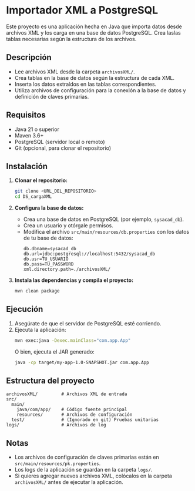 # Importador XML a PostgreSQL

Este proyecto es una aplicación hecha en Java que importa datos desde archivos XML y los carga en una base de datos PostgreSQL. Crea laslas tablas necesarias según  la estructura de los archivos.

## Descripción

- Lee archivos XML desde la carpeta `archivosXML/`.
- Crea tablas en la base de datos según la estructura de cada XML.
- Inserta los datos extraídos en las tablas correspondientes.
- Utiliza archivos de configuración para la conexión a la base de datos y definición de claves primarias.

## Requisitos

- Java 21 o superior
- Maven 3.6+
- PostgreSQL (servidor local o remoto)
- Git (opcional, para clonar el repositorio)

## Instalación

1. **Clonar el repositorio:**
   ```bash
   git clone <URL_DEL_REPOSITORIO>
   cd DS_cargaXML
   ```

2. **Configura la base de datos:**
   - Crea una base de datos en PostgreSQL (por ejemplo, `sysacad_db`).
   - Crea un usuario y otórgale permisos.
   - Modifica el archivo `src/main/resources/db.properties` con los datos de tu base de datos:
     ```properties
     db.dbname=sysacad_db
     db.url=jdbc:postgresql://localhost:5432/sysacad_db
     db.usr=TU_USUARIO
     db.pass=TU_PASSWORD
     xml.directory.path=./archivosXML/
     ```

3. **Instala las dependencias y compila el proyecto:**
   ```bash
   mvn clean package
   ```

## Ejecución

1. Asegúrate de que el servidor de PostgreSQL esté corriendo.
2. Ejecuta la aplicación:
   ```bash
   mvn exec:java -Dexec.mainClass="com.app.App"
   ```
   O bien, ejecuta el JAR generado:
   ```bash
   java -cp target/my-app-1.0-SNAPSHOT.jar com.app.App
   ```

## Estructura del proyecto

```
archivosXML/         # Archivos XML de entrada
src/
  main/
    java/com/app/    # Código fuente principal
    resources/       # Archivos de configuración
  test/              # (Ignorado en git) Pruebas unitarias
logs/                # Archivos de log
```

## Notas

- Los archivos de configuración de claves primarias están en `src/main/resources/pk.properties`.
- Los logs de la aplicación se guardan en la carpeta `logs/`.
- Si quieres agregar nuevos archivos XML, colócalos en la carpeta `archivosXML/` antes de ejecutar la aplicación.